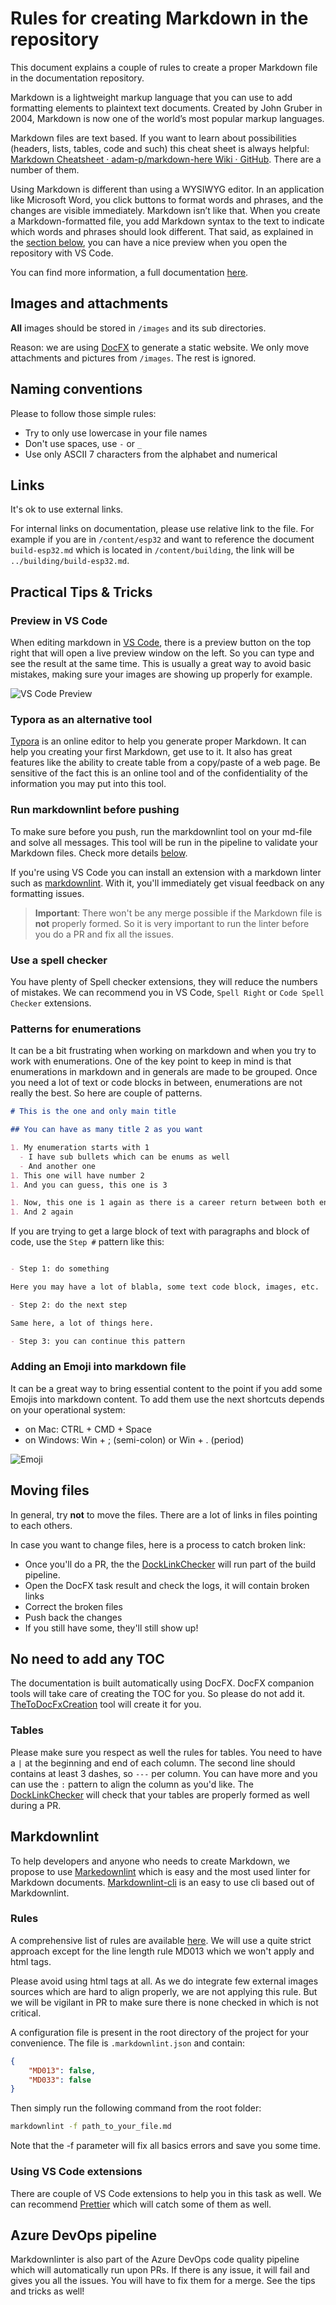 # Rules for creating Markdown in the repository

This document explains a couple of rules to create a proper Markdown file in the documentation repository.

Markdown is a lightweight markup language that you can use to add formatting elements to plaintext text documents. Created by John Gruber in 2004, Markdown is now one of the world’s most popular markup languages.

Markdown files are text based. If you want to learn about possibilities (headers, lists, tables, code and such) this cheat sheet is always helpful: [Markdown Cheatsheet · adam-p/markdown-here Wiki · GitHub](https://github.com/adam-p/markdown-here/wiki/Markdown-Cheatsheet). There are a number of them.

Using Markdown is different than using a WYSIWYG editor. In an application like Microsoft Word, you click buttons to format words and phrases, and the changes are visible immediately. Markdown isn’t like that. When you create a Markdown-formatted file, you add Markdown syntax to the text to indicate which words and phrases should look different. That said, as explained in the [section below](#preview-in-vs-code), you can have a nice preview when you open the repository with VS Code.

You can find more information, a full documentation [here](https://www.markdownguide.org/).

## Images and attachments

**All** images should be stored in `/images` and its sub directories.

Reason: we are using [DocFX](https://dotnet.github.io/docfx/) to generate a static website. We only move attachments and pictures from `/images`. The rest is ignored.

## Naming conventions

Please to follow those simple rules:

- Try to only use lowercase in your file names
- Don't use spaces, use `-` or `_`
- Use only ASCII 7 characters from the alphabet and numerical

## Links

It's ok to use external links.

For internal links on documentation, please use relative link to the file. For example if you are in `/content/esp32` and want to reference the document `build-esp32.md` which is located in `/content/building`, the link will be `../building/build-esp32.md`.

## Practical Tips & Tricks

### Preview in VS Code

When editing markdown in [VS Code](https://code.visualstudio.com), there is a preview button on the top right that will open a live preview window on the left. So you can type and see the result at the same time. This is usually a great way to avoid basic mistakes, making sure your images are showing up properly for example.

![VS Code Preview](../../images/VSCodeMdPreview.gif)

### Typora as an alternative tool

[Typora](https://typora.io/) is an online editor to help you generate proper Markdown. It can help you creating your first Markdown, get use to it. It also has great features like the ability to create table from a copy/paste of a web page. Be sensitive of the fact this is an online tool and of the confidentiality of the information you may put into this tool.

### Run markdownlint before pushing

To make sure before you push, run the markdownlint tool on your md-file and solve all messages. This tool will be run in the pipeline to validate your Markdown files. Check more details [below](#markdownlint).

If you're using VS Code you can install an extension with a markdown linter such as [markdownlint](https://marketplace.visualstudio.com/items?itemName=DavidAnson.vscode-markdownlint). With it, you'll immediately get visual feedback on any formatting issues.

> **Important**: There won't be any merge possible if the Markdown file is **not** properly formed. So it is very important to run the linter before you do a PR and fix all the issues.

### Use a spell checker

You have plenty of Spell checker extensions, they will reduce the numbers of mistakes. We can recommend you in VS Code, `Spell Right` or `Code Spell Checker` extensions.

### Patterns for enumerations

It can be a bit frustrating when working on markdown and when you try to work with enumerations. One of the key point to keep in mind is that enumerations in markdown and in generals are made to be grouped. Once you need a lot of text or code blocks in between, enumerations are not really the best. So here are couple of patterns.

```markdown
# This is the one and only main title

## You can have as many title 2 as you want

1. My enumeration starts with 1
  - I have sub bullets which can be enums as well
  - And another one
1. This one will have number 2
1. And you can guess, this one is 3

1. Now, this one is 1 again as there is a career return between both enums
1. And 2 again

```

If you are trying to get a large block of text with paragraphs and block of code, use the `Step #` pattern like this:

```markdown

- Step 1: do something

Here you may have a lot of blabla, some text code block, images, etc.

- Step 2: do the next step

Same here, a lot of things here.

- Step 3: you can continue this pattern

```

### Adding an Emoji into markdown file

It can be a great way to bring essential content to the point if you add some Emojis into markdown content. To add them use the next shortcuts depends on your operational system:

- on Mac: CTRL + CMD + Space
- on Windows: Win + ; (semi-colon) or Win + . (period)

![Emoji](../../images/markdown-icons.png)

## Moving files

In general, try **not** to move the files. There are a lot of links in files pointing to each others.

In case you want to change files, here is a process to catch broken link:

- Once you'll do a PR, the the [DockLinkChecker](https://github.com/nanoframework/nanoframework.github.io/blob/538b9fee8631ec30a11805da24c3bc23ef030e4f/azure-pipelines.yml#L236) will run part of the build pipeline.
- Open the DocFX task result and check the logs, it will contain broken links
- Correct the broken files
- Push back the changes
- If you still have some, they'll still show up!

## No need to add any TOC

The documentation is built automatically using DocFX. DocFX companion tools will take care of creating the TOC for you. So please do not add it. [TheToDocFxCreation](https://github.com/nanoframework/nanoframework.github.io/blob/538b9fee8631ec30a11805da24c3bc23ef030e4f/azure-pipelines.yml#L228) tool will create it for you.

### Tables

Please make sure you respect as well the rules for tables. You need to have a `|` at the beginning and end of each column. The second line should contains at least 3 dashes, so `---` per column. You can have more and you can use the `:` pattern to align the column as you'd like. The [DockLinkChecker](https://github.com/nanoframework/nanoframework.github.io/blob/538b9fee8631ec30a11805da24c3bc23ef030e4f/azure-pipelines.yml#L236) will check that your tables are properly formed as well during a PR.

## Markdownlint

To help developers and anyone who needs to create Markdown, we propose to use [Markedownlint](https://github.com/DavidAnson/markdownlint) which is easy and the most used linter for Markdown documents. [Markdownlint-cli](https://github.com/igorshubovych/markdownlint-cli) is an easy to use cli based out of Markdownlint.

### Rules

A comprehensive list of rules are available [here](https://github.com/DavidAnson/markdownlint/blob/main/doc/Rules.md). We will use a quite strict approach except for the line length rule MD013 which we won't apply and html tags.

Please avoid using html tags at all. As we do integrate few external images sources which are hard to align properly, we are not applying this rule. But we will be vigilant in PR to make sure there is none checked in which is not critical.

A configuration file is present in the root directory of the project for your convenience. The file is `.markdownlint.json` and contain:

```json
{
    "MD013": false,
    "MD033": false
}
```

Then simply run the following command from the root folder:

```bash
markdownlint -f path_to_your_file.md
```

Note that the -f parameter will fix all basics errors and save you some time.

### Using VS Code extensions

There are couple of VS Code extensions to help you in this task as well. We can recommend [Prettier](https://marketplace.visualstudio.com/items?itemName=esbenp.prettier-vscode) which will catch some of them as well.

## Azure DevOps pipeline

Markdownlinter is also part of the Azure DevOps code quality pipeline which will automatically run upon PRs. If there is any issue, it will fail and gives you all the issues. You will have to fix them for a merge. See the tips and tricks as well!

